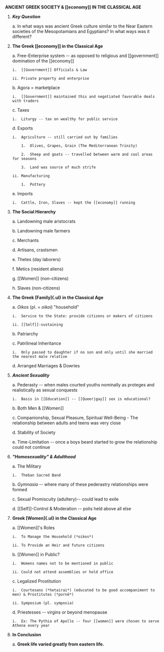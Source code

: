**ANCIENT GREEK SOCIETY & [[economy]] IN THE CLASSICAL AGE**

1.  ***Key Question***

    a.  In what ways was ancient Greek culture similar to the Near Eastern societies of the Mesopotamians and Egyptians? In what ways was it different?

2.  **The Greek [[economy]] in the Classical Age**

    a.  Free-Enterprise system -- as opposed to religious and [[government]] domination of the [[economy]]

        i.  [[Government]] Officials & Law

        ii. Private property and enterprise

    b.  Agora = marketplace

        i.  [[Government]] maintained this and negotiated favorable deals with traders

    c.  Taxes

        i.  Liturgy -- tax on wealthy for public service

    d.  Exports

        i.  Agriculture -- still carried out by families

            1.  Olives, Grapes, Grain (The Mediterranean Trinity)

            2.  Sheep and goats -- travelled between warm and cool areas for seasons

            3.  Land was source of much strife

        ii. Manufacturing

            1.  Pottery

    e.  Imports

        i.  Cattle, Iron, Slaves -- kept the [[economy]] running

3.  **The Social Hierarchy**

    a.  Landowning male aristocrats

    b.  Landowning male farmers

    c.  Merchants

    d.  Artisans, crastsmen

    e.  Thetes (day laborers)

    f.  Metics (resident aliens)

    g.  [[Women]] (non-citizens)

    h.  Slaves (non-citizens)

4.  **The Greek [Family]{.ul} in the Classical Age**

    a.  *Oikos* (pl. = *oikoi*) "household"

        i.  Service to the State: provide citizens or makers of citizens

        ii. [[Self]]-sustaining

    b.  Patriarchy

    c.  Patrilineal Inheritance

        i.  Only passed to daughter if no son and only until she married the nearest male relative

    d.  Arranged Marriages & Dowries

5.  ***Ancient Sexuality***

    a.  Pederasty -- when males courted youths nominally as proteges and realistically as sexual conquests

        i.  Basis in [[Education]] -- [[Queer|gay]] sex is educational?

    b.  Both Men & [[Women]]

    c.  Companionship, Sexual Pleasure, Spiritual Well-Being - The relationship between adults and teens was very close

    d.  Stability of Society

    e.  Time-Limitation -- once a boys beard started to grow the relationship could not continue

6.  ***"Homosexuality" & Adulthood***

    a.  The Military

        i.  Theban Sacred Band

    b.  *Gymnasia* -- where many of these pederastry relationships were formed

    c.  Sexual Promiscuity (adultery)-- could lead to exile

    d.  [[Self]]-Control & Moderation -- polis held above all else

7.  **Greek [Women]{.ul} in the Classical Age**

    a.  [[Women]]'s Roles

        i.  To Manage the Household (*oikos*)

        ii. To Provide an Heir and future citizens

    b.  [[Women]] in Public?

        i.  Womens names not to be mentioned in public

        ii. Could not attend assemblies or hold office

    c.  Legalized Prostitution

        i.  Courtesans (*hetairai*) (educated to be good accompaniment to men) & Prostitutes (*pornê*)

        ii. Symposium (pl. symposia)

    d.  Priestesses -- virgins or beyond menopause

        i.  Ex: The Pythia of Apollo -- four [[women]] were chosen to serve Athena every year

8.  **In Conclusion**

    a.  **Greek life varied greatly from eastern life.**
